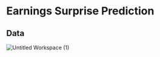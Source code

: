 # Earnings Surprise Prediction

## Data
![Untitled Workspace (1)](https://github.com/brodyu/predicting-earnings-surprises/blob/main/visuals/histogram_earnings.png)
